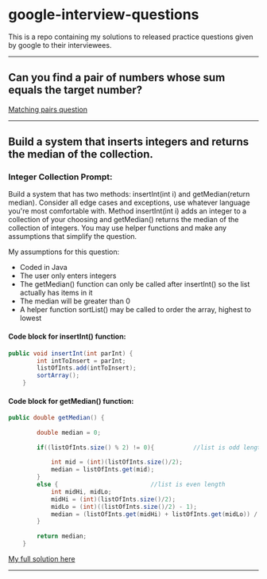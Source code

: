 # google-interview-questions
This is a repo containing my solutions to released practice questions given by google to their interviewees.

---

## Can you find a pair of numbers whose sum equals the target number?

[Matching pairs question](https://old.reddit.com/r/learnprogramming/comments/9vp1vv/an_interesting_problem_from_a_job_interview_at/)

---

## Build a system that inserts integers and returns the median of the collection.

### Integer Collection Prompt:

Build a system that has two methods: insertInt(int i) and getMedian(return median). Consider all edge cases and exceptions, use whatever language you're most comfortable with. Method insertInt(int i) adds an integer to a collection of your choosing and getMedian() returns the median of the collection of integers. You may use helper functions and make any assumptions that simplify the question.

My assumptions for this question: 

* Coded in Java
* The user only enters integers
* The getMedian() function can only be called after insertInt() so the list actually has items in it
* The median will be greater than 0
* A helper function sortList() may be called to order the array, highest to lowest

#### Code block for insertInt() function: 

```Java
public void insertInt(int parInt) {
        int intToInsert = parInt;
        listOfInts.add(intToInsert);
        sortArray();
    }
```

#### Code block for getMedian() function:

```Java
public double getMedian() {
        
        double median = 0;
        
        if((listOfInts.size() % 2) != 0){			//list is odd length
            
            int mid = (int)(listOfInts.size()/2);
            median = listOfInts.get(mid);
        }
        else {							//list is even length	
            int midHi, midLo;
            midHi = (int)(listOfInts.size()/2);
            midLo = (int)((listOfInts.size()/2) - 1);
            median = (listOfInts.get(midHi) + listOfInts.get(midLo)) / 2;
        }
        
        return median;
    }
```

[My full solution here](https://github.com/EnEmerson/google-interview-questions/blob/master/aitp-interview/src/IntegerCollection.java)

---